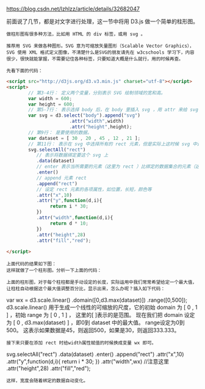 https://blog.csdn.net/lzhlzz/article/details/32682047

 前面说了几节，都是对文字进行处理，这一节中将用 D3.js 做一个简单的柱形图。

    做柱形图有很多种方法，比如用 HTML 的 div 标签，或用 svg 。

    推荐用 SVG 来做各种图形。SVG 意为可缩放矢量图形（Scalable Vector Graphics），SVG 使用 XML 格式定义图像，不清楚什么是SVG的朋友请先在 w3cschools 学习下，内容很少，很快就能掌握，不需要记住各种标签，只要知道大概是什么就行，用的时候再查。

    先看下面的代码：

```html
<script src="http://d3js.org/d3.v3.min.js" charset="utf-8"></script>  
<script>	
        // 第3-4行： 定义两个变量，分别表示 SVG 绘制领域的宽和高。
		var width = 600;
        var height = 600;
        // 第5-7行： 表示选择 body 后，在 body 里插入 svg ，用 attr 来给 svg 添加属性。用 attr 添加属性的效果类似于在 HTML 中给<a>元素添加属性 href 。
		var svg = d3.select("body").append("svg")
					   .attr("width",width)
					   .attr("height",height);
		// 第9行： 是要使用的数据。
		var dataset = [ 30 , 20 , 45 , 12 , 21 ];
		// 第11行： 表示在 svg 中选择所有的 rect 元素，但是实际上这时候 svg 中还不存在 rect 元素。这是 D3 一个比较特殊的地方，即它能够选择一个空集。先不要惊讶，请看第13行。
        svg.selectAll("rect")
           // 表示将数据绑定要这个 svg 上
           .data(dataset)
           // enter 表示当所需要的元素（这里为 rect ）比绑定的数据集合的元素（这里为 dataset ）少时，自动添加位置，使得与数据集合的数量一样多。
           .enter()
           // append 元素 rect
           .append("rect")
           // 设定 rect 元素的各项属性，如位置，长短，颜色等
		   .attr("x",10)
		   .attr("y",function(d,i){
				return i * 30;
		   })
		   .attr("width",function(d,i){
				return d * 10;
		   })
		   .attr("height",28)
		   .attr("fill","red");
		   
</script>
```
    上面代码的结果如下图：
    这样就做了一个柱形图。分析一下上面的代码：

    上面的柱形图，对于每个柱柱都是手动设定的长度，实际运用中我们常常希望给定一个最大值，让柱柱自动根据这个最大值调整百分比，显示出来，怎么办呢？插入如下代码：

var wx = d3.scale.linear()
		        .domain([0,d3.max(dataset)])
                .range([0,500]);
    d3.scale.linear() 用于生成一个线性的可缩放的尺度，它的初始 domain 为 [ 0 , 1 ] ，初始 range 为 [ 0 , 1 ] ， 这里的[ ]表示的是范围。 现在我们把 domain 设定为 [ 0 , d3.max(dataset) ] ，即0到 dataset 中的最大值。 range设定为0到500。 这表示如果数据是45，则返回500，如果是30，则返回333.333。

    接下来只要在添加 rect 时给width属性赋值的时候换成变量 wx 即可。

svg.selectAll("rect")
		   .data(dataset)
		   .enter()
		   .append("rect")
		   .attr("x",10)
		   .attr("y",function(d,i){
				return i * 30;
		   })
		   .attr("width",wx)           //注意这里
		   .attr("height",28)
		   .attr("fill","red");

    这样，宽度会随着绑定的数据自动变化。